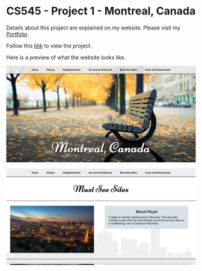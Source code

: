 # CS545 - Project 1 - Montreal, Canada
Details about this project are explained on my website. Please visit my [Portfolio](https://ennoiamai.github.io/Portfolio/web_applications/CS545/project1_details.html).

Follow this [link](https://ennoiamai.github.io/Portfolio/web_applications/CS545/proj1/index.html) to view the project.

Here is a preview of what the website looks like.

![CS545_Project1_home](../images_readme/CS545_Project1_home.png)


![CS545_Project1_must_see_sites](../images_readme/CS545_Project1_must_see_sites.png)
